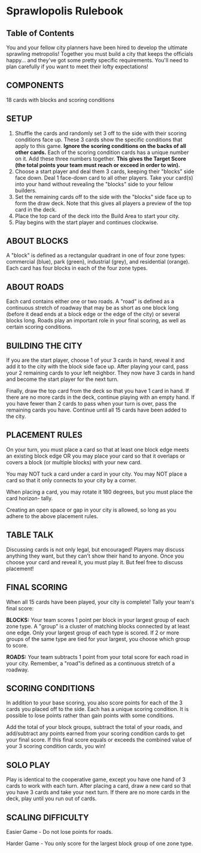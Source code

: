 # Sprawlopolis Rulebook

## Table of Contents

You and your fellow city planners have been hired to develop the ultimate sprawling metropolis! Together you must build a city that keeps the officials happy... and they've got some pretty specific requirements. You'll need to plan carefully if you want to meet their lofty expectations!

## COMPONENTS

18 cards with blocks and scoring conditions

## SETUP

1. Shuffle the cards and randomly set 3 off to
the side with their scoring conditions face up.
These 3 cards show the specific conditions
that apply to this game. **Ignore the scoring
conditions on the backs of all other cards.**
Each of the scoring condition cards has a
unique number on it. Add these three numbers together. **This gives the Target Score
(the total points your team must reach or
exceed in order to win).**
2. Choose a start player and deal them 3 cards, keeping their "blocks" side face down. Deal 1 face-down card to all other players. Take your card(s) into your hand without revealing the "blocks" side to your fellow builders.
3. Set the remaining cards off to the side with the "blocks" side face up to form the draw deck. Note that this gives all players a preview of the top card in the deck.
4. Place the top card of the deck into the Build Area to start your city.
5. Play begins with the start player and continues clockwise.

## ABOUT BLOCKS

A "block" is defined as a rectangular quadrant in one of four zone types: commercial (blue), park (green), industrial (grey), and residential (orange). Each card has four blocks in each of the four zone types.

## ABOUT ROADS

Each card contains either one or two roads. A "road" is defined as a continuous stretch of roadway that may be as short as one block long (before it dead ends at a block edge or the edge of the city) or several blocks long. Roads play an important role in your final scoring, as well as certain scoring conditions.

## BUILDING THE CITY

If you are the start player, choose 1 of your 3 cards in hand, reveal it and add it to the city with the block side face up. After playing your card, pass your 2 remaining cards to your left neighbor. They now have 3 cards in hand and become the start player for the next turn.

Finally, draw the top card from the deck so that you have 1 card in hand. If there are no more cards in the deck, continue playing with an empty hand. If you have fewer than 2 cards to pass when your turn is over, pass the remaining cards you have. Continue until all 15 cards have been added to the city.

## PLACEMENT RULES

On your turn, you must place a card so that at least one block edge meets an existing block edge OR you may place your card so that it overlaps or covers a block (or multiple blocks) with your new card.

You may NOT tuck a card under a card in your city. You may NOT place a card so that it only connects to your city by a corner.

When placing a card, you may rotate it 180 degrees, but you must place the card horizon- tally.

Creating an open space or gap in your city is allowed, so long as you adhere to the above placement rules.

## TABLE TALK

Discussing cards is not only legal, but encouraged! Players may discuss anything they want, but they can't show their hand to anyone. Once you choose your card and reveal it, you must play it. But feel free to discuss placement!

## FINAL SCORING

When all 15 cards have been played, your city is complete! Tally your team's final score:

**BLOCKS:** Your team scores 1 point per block in your largest group of each zone type. A "group" is a cluster of matching blocks connected by at least one edge. Only your largest group of each type is scored. If 2 or more groups of the same type are tied for your largest, you choose which group to score.

**ROADS:** Your team subtracts 1 point from your total score for each road in your city. Remember, a "road"is defined as a continuous stretch of a roadway.

## SCORING CONDITIONS

In addition to your base scoring, you also score points for each of the 3 cards you placed off to the side. Each has a unique scoring condition. It is possible to lose points rather than gain points with some conditions.

Add the total of your block groups, subtract the total of your roads, and add/subtract any points earned from your scoring condition cards to get your final score. If this final score equals or exceeds the combined value of your 3 scoring condition cards, you win!

## SOLO PLAY

Play is identical to the cooperative game, except you have one hand of 3 cards to work with each turn. After placing a card, draw a new card so that you have 3 cards and take your next turn. If there are no more cards in the deck, play until you run out of cards.

## SCALING DIFFICULTY

Easier Game - Do not lose points for roads.

Harder Game - You only score for the largest block group of one zone type.
